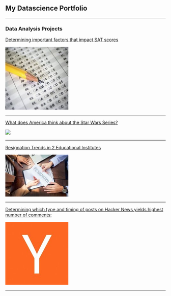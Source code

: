 ## My Datascience Portfolio

---

### Data Analysis Projects

[Determining important factors that impact SAT scores](https://github.com/sheikanees/SATscores_demographics_correlations/blob/master/Correlations%20between%20SAT%20scores%20and%20Demographics/correlationsSAT.ipynb)

<img src="images/SAT scores.jpg?raw=true"/>

---
[What does America think about the Star Wars Series?](https://github.com/sheikanees/americans_Star_Wars/blob/master/Basics.ipynb)

<img src="images/starwars.jp2?raw=true"/>

---
[Resignation Trends in 2 Educational Institutes](https://github.com/sheikanees/resignation_trends_education/blob/master/Basics.ipynb)

<img src="images/resignation.jpg?raw=true"/>

---
[Determining which type and timing of posts on Hacker News yields highest number of comments:](https://github.com/sheikanees/hacker_news_post/blob/master/HackerNews.ipynb)

<img src="images/hackernews.jpg?raw=true"/>

---
